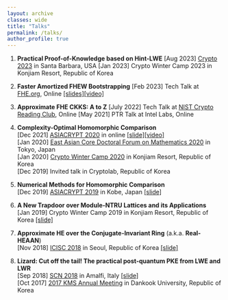 ```yaml
---
layout: archive
classes: wide
title: "Talks"
permalink: /talks/
author_profile: true
---
```

1. **Practical Proof-of-Knowledge based on Hint-LWE**
[Aug 2023] [Crypto 2023](https://crypto.iacr.org/2023/) in Santa Barbara, USA
[Jan 2023] Crypto Winter Camp 2023 in Konjiam Resort, Republic of Korea

1. **Faster Amortized FHEW Bootstrapping**
[Feb 2023] Tech Talk at [FHE.org](https://FHE.org), Online [[slides]](https://drive.google.com/file/d/1FHH3KvbzUwt3z6dvlbfDXPbql42Yxrjz/view?pli=1)[[video]](https://www.youtube.com/watch?v=7wNXeLkHmuY&feature=youtu.be)

1. **Approximate FHE CKKS: A to Z**
[July 2022] Tech Talk at [NIST Crypto Reading Club](https://csrc.nist.gov/Projects/crypto-reading-club), Online
[May 2021] PTR Talk at Intel Labs, Online

1. **Complexity-Optimal Homomorphic Comparison**  
[Dec 2021]      [ASIACRYPT 2020](https://asiacrypt.iacr.org/2020/) in online [[slide]](https://du1204.github.io/files/slide/Comparison_AC20_submit.pdf)[[video]](https://www.youtube.com/watch?v=FEmRhFC6z38)  
[Jan 2020]	[East Asian Core Doctoral Forum on Mathematics 2020](https://www.ms.u-tokyo.ac.jp/~yasuyuki/eacdfm2020.htm) in Tokyo, Japan  
[Jan 2020]	[Crypto Winter Camp 2020](https://sites.google.com/view/cryptowinter2020) in Konjiam Resort, Republic of Korea  
[Dec 2019]	Invited talk in Cryptolab, Republic of Korea

1. **Numerical Methods for Homomorphic Comparison**  
[Dec 2019]	[ASIACRYPT 2019](https://asiacrypt.iacr.org/2019/index.html) in Kobe, Japan [[slide]](https://du1204.github.io/files/slide/asiacrypt2019_comparison.pdf)

1. **A New Trapdoor over Module-NTRU Lattices and its Applications**  
[Jan 2019] Crypto Winter Camp 2019 in Konjiam Resort, Republic of Korea [[slide]](https://du1204.github.io/files/slide/gntru_signature.pdf)

1. **Approximate HE over the Conjugate-Invariant Ring** (a.k.a. **Real-HEAAN**)   
[Nov 2018]	[ICISC 2018](http://journalhome.ap-northeast-2.elasticbeanstalk.com/sites/icisc2018) in Seoul, Republic of Korea [[slide]](https://du1204.github.io/files/slide/Real-HEAAN_Seoul.pdf)

1. **Lizard: Cut off the tail! The practical post-quantum PKE from LWE and LWR**  
[Sep 2018]	[SCN 2018](http://scn.di.unisa.it/) in Amalfi, Italy [[slide]](https://du1204.github.io/files/slide/Lizard_Amalfi.pdf)  
[Oct 2017]	[2017 KMS Annual Meeting](http://www.kms.or.kr/meetings/fall2017/) in Dankook University, Republic of Korea
